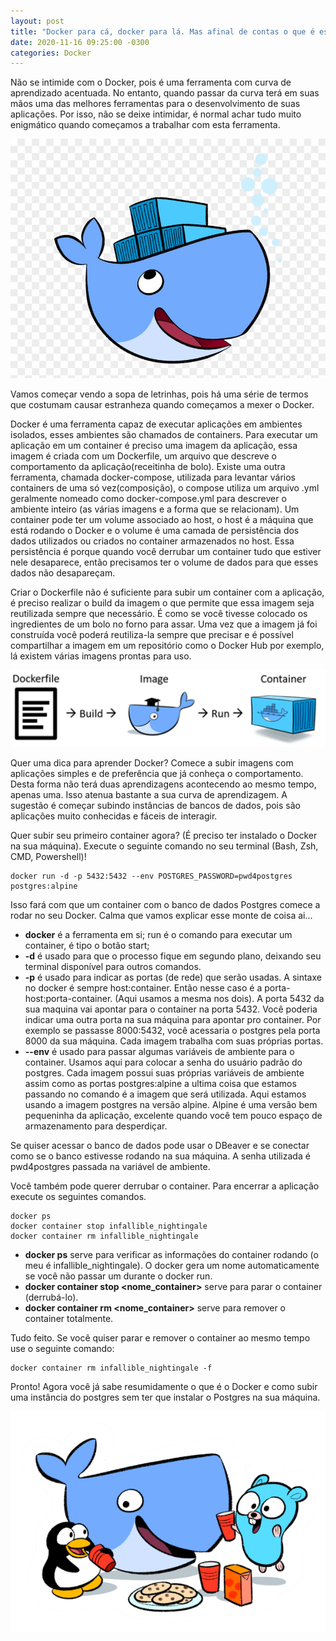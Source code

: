 ```yaml
---
layout: post
title: "Docker para cá, docker para lá. Mas afinal de contas o que é esse tal de docker ai?!"
date: 2020-11-16 09:25:00 -0300
categories: Docker
---
```


Não se intimide com o Docker, pois é uma ferramenta com curva de aprendizado acentuada. No entanto, quando passar da curva terá em suas mãos uma das melhores ferramentas para o desenvolvimento de suas aplicações. Por isso, não se deixe intimidar, é normal achar tudo muito enigmático quando começamos a trabalhar com esta ferramenta.

![Docker](/assets/img/2020-11-16-docker-cartoon.jpg)

Vamos começar vendo a sopa de letrinhas, pois há uma série de termos que costumam causar estranheza quando começamos a mexer o Docker.

Docker é uma ferramenta capaz de executar aplicações em ambientes isolados, esses ambientes são chamados de containers. Para executar um aplicação em um container é preciso uma imagem da aplicação, essa imagem é criada com um Dockerfile, um arquivo que descreve o comportamento da aplicação(receitinha de bolo). Existe uma outra ferramenta, chamada docker-compose, utilizada para levantar vários containers de uma só vez(composição), o compose utiliza um arquivo .yml geralmente nomeado como docker-compose.yml para descrever o ambiente inteiro (as várias imagens e a forma que se relacionam). Um container pode ter um volume associado ao host, o host é a máquina que está rodando o Docker e o volume é uma camada de persistência dos dados utilizados ou criados no container armazenados no host. Essa persistência é porque quando você derrubar um container tudo que estiver nele desaparece, então precisamos ter o volume de dados para que esses dados não desapareçam.

Criar o Dockerfile não é suficiente para subir um container com a aplicação, é preciso realizar o build da imagem o que permite que essa imagem seja reutilizada sempre que necessário. É como se você tivesse colocado os ingredientes de um bolo no forno para assar. Uma vez que a imagem já foi construída você poderá reutiliza-la sempre que precisar e é possível compartilhar a imagem em um repositório como o Docker Hub por exemplo, lá existem várias imagens prontas para uso.

![Docker Build](/assets/img/2020-11-16-docker-build.png)

Quer uma dica para aprender Docker? Comece a subir imagens com aplicações simples e de preferência que já conheça o comportamento. Desta forma não terá duas aprendizagens acontecendo ao mesmo tempo, apenas uma. Isso atenua bastante a sua curva de aprendizagem. A sugestão é começar subindo instâncias de bancos de dados, pois são aplicações muito conhecidas e fáceis de interagir.

Quer subir seu primeiro container agora? (É preciso ter instalado o Docker na sua máquina). Execute o seguinte comando no seu terminal (Bash, Zsh, CMD, Powershell)!

    docker run -d -p 5432:5432 --env POSTGRES_PASSWORD=pwd4postgres postgres:alpine

Isso fará com que um container com o banco de dados Postgres comece a rodar no seu Docker. Calma que vamos explicar esse monte de coisa ai...

- **docker** é a ferramenta em si;
  run é o comando para executar um container, é tipo o botão start;
- **-d** é usado para que o processo fique em segundo plano, deixando seu terminal disponível para outros comandos.
- **-p** é usado para indicar as portas (de rede) que serão usadas. A sintaxe no docker é sempre host:container. Então nesse caso é a porta-host:porta-container. (Aqui usamos a mesma nos dois). A porta 5432 da sua maquina vai apontar para o container na porta 5432. Você poderia indicar uma outra porta na sua máquina para apontar pro container. Por exemplo se passasse 8000:5432, você acessaria o postgres pela porta 8000 da sua máquina. Cada imagem trabalha com suas próprias portas.
- **--env** é usado para passar algumas variáveis de ambiente para o container. Usamos aqui para colocar a senha do usuário padrão do postgres. Cada imagem possui suas próprias variáveis de ambiente assim como as portas
  postgres:alpine a ultima coisa que estamos passando no comando é a imagem que será utilizada. Aqui estamos usando a imagem postgres na versão alpine. Alpine é uma versão bem pequeninha da aplicação, excelente quando você tem pouco espaço de armazenamento para desperdiçar.

Se quiser acessar o banco de dados pode usar o DBeaver e se conectar como se o banco estivesse rodando na sua máquina. A senha utilizada é pwd4postgres passada na variável de ambiente.

Você também pode querer derrubar o container. Para encerrar a aplicação execute os seguintes comandos.

    docker ps
    docker container stop infallible_nightingale
    docker container rm infallible_nightingale

- **docker ps** serve para verificar as informações do container rodando (o meu é infallible_nightingale). O docker gera um nome automaticamente se você não passar um durante o docker run.
- **docker container stop <nome_container>** serve para parar o container (derrubá-lo).
- **docker container rm <nome_container>** serve para remover o container totalmente.

Tudo feito. Se você quiser parar e remover o container ao mesmo tempo use o seguinte comando:

    docker container rm infallible_nightingale -f

Pronto! Agora você já sabe resumidamente o que é o Docker e como subir uma instância do postgres sem ter que instalar o Postgres na sua máquina.

![Amigos do Docker](/assets/img/2020-11-16-docker-friends.png)
